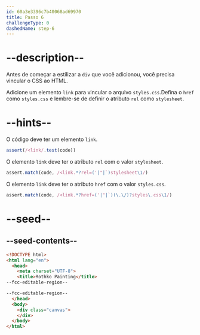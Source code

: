 ```yaml
---
id: 60a3e3396c7b40068ad69970
title: Passo 6
challengeType: 0
dashedName: step-6
---
```


# --description--

Antes de começar a estilizar a `div` que você adicionou, você precisa vincular o CSS ao HTML.

Adicione um elemento `link` para vincular o arquivo `styles.css`.Defina o `href` como `styles.css` e lembre-se de definir o atributo `rel` como `stylesheet`.

# --hints--

O código deve ter um elemento `link`.

```js
assert(/<link/.test(code))
```

O elemento `link` deve ter o atributo `rel` com o valor `stylesheet`.

```js
assert.match(code, /<link.*?rel=('|"|`)stylesheet\1/)
```

O elemento `link` deve ter o atributo `href` com o valor `styles.css`.

```js
assert.match(code, /<link.*?href=('|"|`)(\.\/)?styles\.css\1/)
```

# --seed--

## --seed-contents--

```html
<!DOCTYPE html>
<html lang="en">
  <head>
    <meta charset="UTF-8">
    <title>Rothko Painting</title>
--fcc-editable-region--

--fcc-editable-region--
  </head>
  <body>
    <div class="canvas">
    </div>
  </body>
</html>
```
